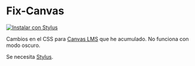 # Fix-Canvas

[![Instalar con Stylus][Stylus-badge]][userstyle]

Cambios en el CSS para [Canvas LMS][canvas-lms] que he acumulado.
No funciona con modo oscuro.

Se necesita [Stylus][stylus-releases].

[userstyle]: https://raw.githubusercontent.com/benjavicente/fix-canvas/main/styles/main.user.css
[stylus-badge]: https://img.shields.io/badge/Install%20directly%20with-Stylus-285959.svg
[stylus-releases]: https://github.com/openstyles/stylus#releases
[canvas-lms]: https://github.com/instructure/canvas-lms
